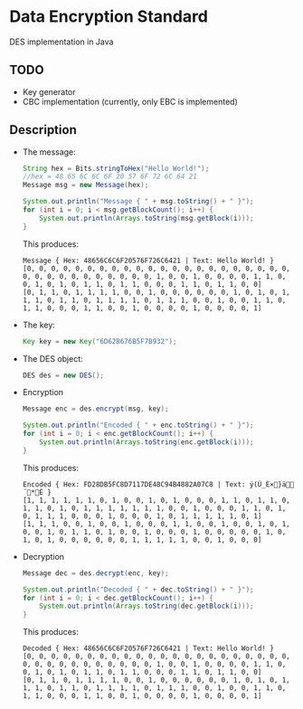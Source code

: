 # Data Encryption Standard
DES implementation in Java

## TODO
- Key generator
- CBC implementation (currently, only EBC is implemented)

## Description
- The message:
  ```java
  String hex = Bits.stringToHex("Hello World!");
  //hex = 48 65 6C 6C 6F 20 57 6F 72 6C 64 21
  Message msg = new Message(hex);
  
  System.out.println("Message { " + msg.toString() + " }");
  for (int i = 0; i < msg.getBlockCount(); i++) {
      System.out.println(Arrays.toString(msg.getBlock(i)));
  }
  ```
  This produces:
  ```
  Message { Hex: 48656C6C6F20576F726C6421 | Text: Hello World! }
  [0, 0, 0, 0, 0, 0, 0, 0, 0, 0, 0, 0, 0, 0, 0, 0, 0, 0, 0, 0, 0, 0, 0, 0, 0, 0, 0, 0, 0, 0, 0, 0, 0, 1, 0, 0, 1, 0, 0, 0, 0, 1, 1, 0, 0, 1, 0, 1, 0, 1, 1, 0, 1, 1, 0, 0, 0, 1, 1, 0, 1, 1, 0, 0]
  [0, 1, 1, 0, 1, 1, 1, 1, 0, 0, 1, 0, 0, 0, 0, 0, 0, 1, 0, 1, 0, 1, 1, 1, 0, 1, 1, 0, 1, 1, 1, 1, 0, 1, 1, 1, 0, 0, 1, 0, 0, 1, 1, 0, 1, 1, 0, 0, 0, 1, 1, 0, 0, 1, 0, 0, 0, 0, 1, 0, 0, 0, 0, 1]
  ```
- The key:
  ```java
  Key key = new Key("6D62B676B5F7B932");
  ```
- The DES object:
  ```java
  DES des = new DES();
  ```
- Encryption
  ```java
  Message enc = des.encrypt(msg, key);
  
  System.out.println("Encoded { " + enc.toString() + " }");
  for (int i = 0; i < enc.getBlockCount(); i++) {
      System.out.println(Arrays.toString(enc.getBlock(i)));
  }
  ```
  This produces:
  ```
  Encoded { Hex: FD28DB5FC8D7117DE48C94B4882A07C8 | Text: ý(Û_È×}ä´*È }
  [1, 1, 1, 1, 1, 1, 0, 1, 0, 0, 1, 0, 1, 0, 0, 0, 1, 1, 0, 1, 1, 0, 1, 1, 0, 1, 0, 1, 1, 1, 1, 1, 1, 1, 0, 0, 1, 0, 0, 0, 1, 1, 0, 1, 0, 1, 1, 1, 0, 0, 0, 1, 0, 0, 0, 1, 0, 1, 1, 1, 1, 1, 0, 1]
  [1, 1, 1, 0, 0, 1, 0, 0, 1, 0, 0, 0, 1, 1, 0, 0, 1, 0, 0, 1, 0, 1, 0, 0, 1, 0, 1, 1, 0, 1, 0, 0, 1, 0, 0, 0, 1, 0, 0, 0, 0, 0, 1, 0, 1, 0, 1, 0, 0, 0, 0, 0, 0, 1, 1, 1, 1, 1, 0, 0, 1, 0, 0, 0]
  ```
- Decryption
  ```java
  Message dec = des.decrypt(enc, key);
  
  System.out.println("Decoded { " + dec.toString() + " }");
  for (int i = 0; i < dec.getBlockCount(); i++) {
      System.out.println(Arrays.toString(dec.getBlock(i)));
  }
  ```
  This produces:
  ```
  Decoded { Hex: 48656C6C6F20576F726C6421 | Text: Hello World! }
  [0, 0, 0, 0, 0, 0, 0, 0, 0, 0, 0, 0, 0, 0, 0, 0, 0, 0, 0, 0, 0, 0, 0, 0, 0, 0, 0, 0, 0, 0, 0, 0, 0, 1, 0, 0, 1, 0, 0, 0, 0, 1, 1, 0, 0, 1, 0, 1, 0, 1, 1, 0, 1, 1, 0, 0, 0, 1, 1, 0, 1, 1, 0, 0]
  [0, 1, 1, 0, 1, 1, 1, 1, 0, 0, 1, 0, 0, 0, 0, 0, 0, 1, 0, 1, 0, 1, 1, 1, 0, 1, 1, 0, 1, 1, 1, 1, 0, 1, 1, 1, 0, 0, 1, 0, 0, 1, 1, 0, 1, 1, 0, 0, 0, 1, 1, 0, 0, 1, 0, 0, 0, 0, 1, 0, 0, 0, 0, 1]
  ```
